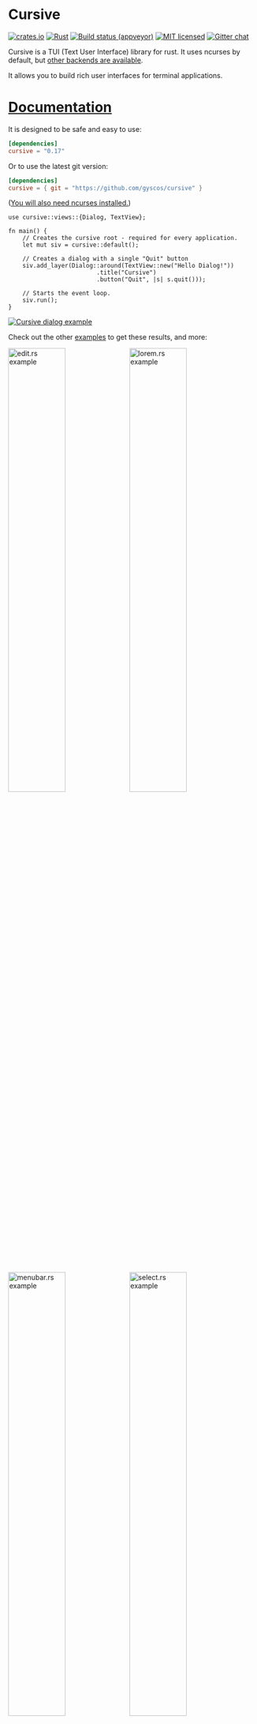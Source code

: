 # Cursive

[![crates.io](https://img.shields.io/crates/v/cursive.svg)](https://crates.io/crates/cursive)
[![Rust](https://github.com/gyscos/cursive/actions/workflows/rust.yml/badge.svg?branch=main)](https://github.com/gyscos/cursive/actions/workflows/rust.yml)
[![Build status (appveyor)](https://ci.appveyor.com/api/projects/status/uk5pww718jsp5x2l/branch/main?svg=true)](https://ci.appveyor.com/project/gyscos/cursive/branch/main)
[![MIT licensed](https://img.shields.io/badge/license-MIT-blue.svg)](./LICENSE)
[![Gitter chat](https://badges.gitter.im/gyscos/cursive.png)](https://gitter.im/cursive-rs/cursive)


Cursive is a TUI (Text User Interface) library for rust. It uses ncurses by default, but [other backends are available](https://github.com/gyscos/cursive/wiki/Backends).

It allows you to build rich user interfaces for terminal applications.

# [Documentation](http://docs.rs/cursive)

It is designed to be safe and easy to use:

```toml
[dependencies]
cursive = "0.17"
```

Or to use the latest git version:

```toml
[dependencies]
cursive = { git = "https://github.com/gyscos/cursive" }
```

([You will also need ncurses installed.](https://github.com/gyscos/cursive/wiki/Install-ncurses))

```rust,no_run
use cursive::views::{Dialog, TextView};

fn main() {
    // Creates the cursive root - required for every application.
    let mut siv = cursive::default();

    // Creates a dialog with a single "Quit" button
    siv.add_layer(Dialog::around(TextView::new("Hello Dialog!"))
                         .title("Cursive")
                         .button("Quit", |s| s.quit()));

    // Starts the event loop.
    siv.run();
}
```

[![Cursive dialog example](https://raw.githubusercontent.com/gyscos/cursive/main/doc/cursive_example.png)](cursive/examples/dialog.rs)

Check out the other [examples](https://github.com/gyscos/cursive/tree/main/cursive/examples) to get these results, and more:

<div>
<a href="cursive/examples/edit.rs"><img src="https://imgur.com/CQgSwly.png" alt="edit.rs example", width="48%" /></a>
<a href="cursive/examples/lorem.rs"><img src="https://imgur.com/hW9M9MV.png" alt="lorem.rs example", width="48%" /></a>
<a href="cursive/examples/menubar.rs"><img src="https://imgur.com/xx3lZPz.png" alt="menubar.rs example", width="48%" /></a>
<a href="cursive/examples/select.rs"><img src="https://imgur.com/couty0n.png" alt="select.rs example", width="48%" /></a>
<a href="cursive/examples/mines/"><img src="https://imgur.com/vNteYyy.png" alt="mines example", width="48%" /></a>
<a href="cursive/examples/theme.rs"><img src="https://i.imgur.com/3Yleozc.png" alt="theme.rs example", width="48%" /></a>
</div>

_(Colors may depend on your terminal configuration.)_

## Tutorials

These tutorials may help you get started with cursive:

* [Starting with cursive: (1/3)](https://github.com/gyscos/cursive/tree/main/doc/tutorial_1.md)
* [Starting with cursive: (2/3)](https://github.com/gyscos/cursive/tree/main/doc/tutorial_2.md)
* [Starting with cursive: (3/3)](https://github.com/gyscos/cursive/tree/main/doc/tutorial_3.md)

## Third-party views

Here are a few crates implementing new views for you to use:

* [cursive-aligned-view](https://github.com/deinstapel/cursive-aligned-view): A view wrapper for gyscos/cursive views which aligns child views.
* [cursive-async-view](https://github.com/deinstapel/cursive-async-view): A loading-screen wrapper.
* [cursive-flexi-logger-view](https://github.com/deinstapel/cursive-flexi-logger-view): An alternative debug view using `emabee/flexi_logger`.
* [cursive-markup](https://sr.ht/~ireas/cursive-markup-rs): A view that renders HTML or other markup.
* [cursive-multiplex](https://github.com/deinstapel/cursive-multiplex): A tmux like multiplexer.
* [cursive-spinner-view](https://github.com/otov4its/cursive-spinner-view): A spinner view.
* [cursive-tabs](https://github.com/deinstapel/cursive-tabs): Tabs.
* [cursive_calendar_view](https://github.com/BonsaiDen/cursive_calendar_view): A basic calendar view implementation.
* [cursive_hexview](https://github.com/hellow554/cursive_hexview): A simple hexview.
* [cursive_table_view](https://github.com/BonsaiDen/cursive_table_view): A basic table view component.
* [cursive_tree_view](https://github.com/BonsaiDen/cursive_tree_view): A tree view implementation.

## Showcases

Here are some cool applications using cursive:

* [RustyChat](https://github.com/SambaDialloB/RustyChat): Chat client made using Rust and Cursive.
* [clock-cli](https://github.com/TianyiShi2001/clock-cli-rs): A clock with stopwatch and countdown timer functionalities.
* [fui](https://github.com/xliiv/fui): Add CLI & form interface to your program.
* [git-branchless](https://github.com/arxanas/git-branchless): Branchless workflow for Git.
* [grin-tui](https://github.com/mimblewimble/grin): Minimal implementation of the MimbleWimble protocol.
* [kakikun](https://github.com/file-acomplaint/kakikun): A paint and ASCII art application for the terminal.
* [launchk](https://github.com/mach-kernel/launchk): Manage launchd agents and daemons on macOS.
* [mythra](https://github.com/deven96/mythra): CLI to search for music.
* [ncspot](https://github.com/hrkfdn/ncspot): Cross-platform ncurses Spotify client.
* [ripasso](https://github.com/cortex/ripasso): A simple password manager written in Rust.
* [rusty-man](https://sr.ht/~ireas/rusty-man): Browse rustdoc documentation.
* [saci-rs](https://gitlab.com/ihercowitz/saci-rs): Simple API Client Interface. 
* [so](https://github.com/samtay/so): A terminal interface for Stack Overflow.
* [sudoku-tui](https://github.com/TianyiShi2001/sudoku-tui): Play sudoku on the command line.
* [wiki-tui](https://github.com/Builditluc/wiki-tui): A simple and easy to use Wikipedia Text User Interface
* [rbmenu-tui](https://github.com/DevHyperCoder/rbmenu-tui): A TUI for bookmark management.

## Goals

* **Ease of use.** Simple apps should be simple. Complex apps should be manageable.
* **Linux TTY Compatibility.** Colors may suffer, and UTF-8 may be too much, but most features *must* work properly on a Linux TTY.
* **Flexibility.** This library should be able to handle simple UI scripts, complex real-time applications, or even games.
    * In particular, it tries to have enough features to recreate these kind of tools:
        * [menuconfig](http://en.wikipedia.org/wiki/Menuconfig#/media/File:Linux_x86_3.10.0-rc2_Kernel_Configuration.png)
        * [nmtui](https://access.redhat.com/documentation/en-US/Red_Hat_Enterprise_Linux/7/html/Networking_Guide/sec-Configure_a_Network_Team_Using_the_Text_User_Interface_nmtui.html)

## Compatibility

First off, terminals are messy. A small set of features is standard, but beyond that, almost every terminal has its own implementation.

### Output

* **Colors**: the basic 8-colors palette should be broadly supported. User-defined colors is not supported in the raw linux TTY, but should work in most terminals, although it's still kinda experimental.
* **UTF-8**: Currently Cursive really expects a UTF-8 locale. It may eventually get patched to support window borders on other locales, but it's not a priority.
There is initial support for [wide characters](https://en.wikipedia.org/wiki/CJK_characters). [RTL](https://en.wikipedia.org/wiki/Right-to-left) support [is planned](https://github.com/gyscos/cursive/issues/31), but still very early.

### Input

* The `key_codes` example can be a useful tool to see how the library reacts to various key presses.
* Keep in mind that if the terminal has shortcuts registered, they probably won't be transmitted to the app.
* UTF-8 input should work fine in a unicode-enabled terminal emulator, but raw linux TTY may be more capricious.

## [Contributing](CONTRIBUTING.md)
## Alternatives

See also [tui-rs](https://github.com/fdehau/tui-rs) - and a small [comparison page](https://github.com/gyscos/cursive/wiki/Cursive-vs-tui%E2%80%90rs).
